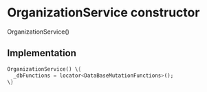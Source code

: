 


# OrganizationService constructor







OrganizationService()





## Implementation

```dart
OrganizationService() \{
  _dbFunctions = locator<DataBaseMutationFunctions>();
\}
```







